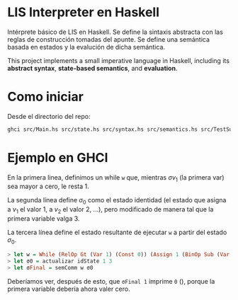 # LIS Interpreter en Haskell

Intérprete básico de LIS en Haskell. Se define la sintaxis abstracta con las
reglas de construcción tomadas del apunte. Se define una semántica basada en
estados y la evalución de dicha semántica.

This project implements a small imperative language in Haskell, including its **abstract syntax**, **state-based semantics**, and **evaluation**.

# Como iniciar

Desde el directorio del repo:

```bash
ghci src/Main.hs src/state.hs src/syntax.hs src/semantics.hs src/TestSuite.hs
```

# Ejemplo en GHCI

En la primera linea, definimos un while `w` que, mientras $\sigma v_1$ (la
primera var) sea mayor a cero, le resta 1.

La segunda línea define $\sigma_0$ como el estado identidad (el estado que
asigna a $v_1$ el valor $1$, a $v_2$ el valor $2$, ...), pero modificado de
manera tal que la primera variable valga 3.

La tercera línea define el estado resultante de ejecutar `w` a partir del estado
$\sigma_0$.

```haskell
> let w = While (RelOp Gt (Var 1) (Const 0)) (Assign 1 (BinOp Sub (Var 1) (Const 1)))
> let σ0 = actualizar idState 1 3
> let σFinal = semComm w σ0
```

Deberíamos ver, después de esto, que `σFinal 1` imprime `0` (), porque la primera
variable debería ahora valer cero.


